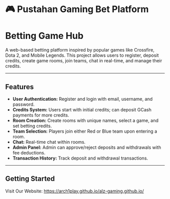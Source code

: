 # 🎮 Pustahan Gaming Bet Platform

# Betting Game Hub

A web-based betting platform inspired by popular games like Crossfire, Dota 2, and Mobile Legends. This project allows users to register, deposit credits, create game rooms, join teams, chat in real-time, and manage their credits.

---

## Features

- **User Authentication:** Register and login with email, username, and password.
- **Credits System:** Users start with initial credits; can deposit GCash payments for more credits.
- **Room Creation:** Create rooms with unique names, select a game, and set betting credits.
- **Team Selection:** Players join either Red or Blue team upon entering a room.
- **Chat:** Real-time chat within rooms.
- **Admin Panel:** Admin can approve/reject deposits and withdrawals with fee deductions.
- **Transaction History:** Track deposit and withdrawal transactions.
  
---

## Getting Started

Visit Our Website: https://arch1play.github.io/alz-gaming.github.io/

